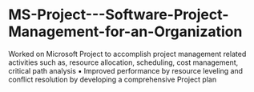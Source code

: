 # MS-Project---Software-Project-Management-for-an-Organization
Worked on Microsoft Project to accomplish project management related activities such as, resource allocation, scheduling, cost management, critical path analysis ▪ Improved performance by resource leveling and conflict resolution by developing a comprehensive Project plan
